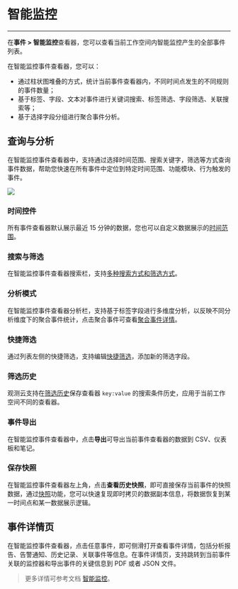 # 智能监控
---


在**事件 > 智能监控**查看器，您可以查看当前工作空间内智能监控产生的全部事件列表。

在智能监控事件查看器，您可以：

- 通过柱状图堆叠的方式，统计当前事件查看器内，不同时间点发生的不同规则的事件数量；  
- 基于标签、字段、文本对事件进行关键词搜索、标签筛选、字段筛选、关联搜索等；  
- 基于选择字段分组进行聚合事件分析。

## 查询与分析

在智能监控事件查看器中，支持通过选择时间范围、搜索关键字，筛选等方式查询事件数据，帮助您快速在所有事件中定位到特定时间范围、功能模块、行为触发的事件。

![](img/inte-monitoring-event01.png)

### 时间控件

所有事件查看器默认展示最近 15 分钟的数据，您也可以自定义数据展示的[时间范围](../getting-started/function-details/explorer-search.md#time)。

### 搜索与筛选

在智能监控事件查看器搜索栏，支持[多种搜索方式和筛选方式](../getting-started/function-details/explorer-search.md)。

### 分析模式

在智能监控事件查看器分析栏，支持基于标签字段进行多维度分析，以反映不同分析维度下的聚合事件统计，点击聚合事件可查看[聚合事件详情](event-details.md)。

### 快捷筛选

通过列表左侧的快捷筛选，支持编辑[快捷筛选](../getting-started/function-details/explorer-search.md#quick-filter)，添加新的筛选字段。

### 筛选历史

观测云支持在[筛选历史](../getting-started/function-details/explorer-search.md#filter-history)保存查看器 `key:value` 的搜索条件历史，应用于当前工作空间不同的查看器。

### 事件导出

在智能监控事件查看器中，点击**导出**可导出当前事件查看器的数据到 CSV、仪表板和笔记。

### 保存快照

在智能监控事件查看器左上角，点击**查看历史快照**，即可直接保存当前事件的快照数据，通过[快照](../getting-started/function-details/snapshot.md)功能，您可以快速复现即时拷贝的数据副本信息，将数据恢复到某一时间点和某一数据展示逻辑。

## 事件详情页

在智能监控事件查看器，点击任意事件，即可侧滑打开查看事件详情，包括分析报告、告警通知、历史记录、关联事件等信息。在事件详情页，支持跳转到当前事件关联的监控器和导出事件的关键信息到 PDF 或者 JSON 文件。

> 更多详情可参考文档 [智能监控](../monitoring/intelligent-monitoring/index.md)。 

